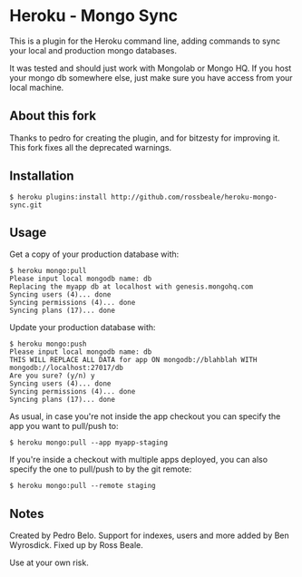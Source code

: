 # Heroku - Mongo Sync

This is a plugin for the Heroku command line, adding commands to sync your
local and production mongo databases.

It was tested and should just work with Mongolab or Mongo HQ. If you host your mongo db
somewhere else, just make sure you have access from your local machine.

## About this fork

Thanks to pedro for creating the plugin, and for bitzesty for improving it. This fork fixes all the deprecated warnings.

## Installation

    $ heroku plugins:install http://github.com/rossbeale/heroku-mongo-sync.git

## Usage

Get a copy of your production database with:

    $ heroku mongo:pull
	Please input local mongodb name: db
    Replacing the myapp db at localhost with genesis.mongohq.com
    Syncing users (4)... done
    Syncing permissions (4)... done
    Syncing plans (17)... done

Update your production database with:

    $ heroku mongo:push
	Please input local mongodb name: db
    THIS WILL REPLACE ALL DATA for app ON mongodb://blahblah WITH mongodb://localhost:27017/db
    Are you sure? (y/n) y
    Syncing users (4)... done
    Syncing permissions (4)... done
    Syncing plans (17)... done

As usual, in case you're not inside the app checkout you can specify the app
you want to pull/push to:

    $ heroku mongo:pull --app myapp-staging

If you're inside a checkout with multiple apps deployed, you can also specify
the one to pull/push to by the git remote:

    $ heroku mongo:pull --remote staging


## Notes

Created by Pedro Belo. 
Support for indexes, users and more added by Ben Wyrosdick.
Fixed up by Ross Beale.

Use at your own risk.
